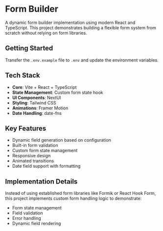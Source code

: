 # Form Builder

A dynamic form builder implementation using modern React and TypeScript. This project demonstrates building a flexible form system from scratch without relying on form libraries.

## Getting Started

Transfer the `.env.example` file to `.env` and update the environment variables.

## Tech Stack

- **Core**: Vite + React + TypeScript
- **State Management**: Custom form state hook
- **UI Components**: NextUI
- **Styling**: Tailwind CSS
- **Animations**: Framer Motion
- **Date Handling**: date-fns

## Key Features

- Dynamic field generation based on configuration
- Built-in form validation
- Custom form state management
- Responsive design
- Animated transitions
- Date field support with formatting

## Implementation Details

Instead of using established form libraries like Formik or React Hook Form, this project implements custom form handling logic to demonstrate:

- Form state management
- Field validation
- Error handling
- Dynamic field rendering
